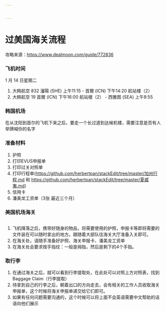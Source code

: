 ```yaml
---


---
```


<h1 id="过美国海关流程">过美国海关流程</h1>
<p>攻略来源：<a href="https://www.dealmoon.com/guide/772836">https://www.dealmoon.com/guide/772836</a></p>
<h3 id="飞机时间">飞机时间</h3>
<p>1 月 14 日星期二</p>
<ol>
<li>大韩航空 832 瀋陽 (SHE) 上午11:15 - 首爾 (ICN) 下午14:20 航站楼（2）</li>
<li>大韩航空 19 首爾 (ICN) 下午16:00 航站楼（2） - 西雅图 (SEA) 上午8:55</li>
</ol>
<h3 id="韩国机场">韩国机场</h3>
<p>在从沈阳到首尔的飞机下来之后，要走一个长过道到达候机楼，需要注意是否有人举牌喊你的名字</p>
<h3 id="准备材料">准备材料</h3>
<ol>
<li>护照</li>
<li>打印EVUS申报单</li>
<li>打印过关对照单</li>
<li>打印行程单(<a href="https://github.com/herbertpan/stackEdit/tree/master/%E5%8A%A0%E5%B7%9E%E8%A1%8C%E7%A8%8B.md">https://github.com/herbertpan/stackEdit/tree/master/加州行程.md</a> 和 <a href="https://github.com/herbertpan/stackEdit/tree/master/%E5%A4%8F%E5%A8%81%E5%A4%B7.md">https://github.com/herbertpan/stackEdit/tree/master/夏威夷.md</a>)</li>
<li>信用卡</li>
<li>潘美龙工资单（3张 最近三个月）</li>
</ol>
<h3 id="美国机场海关">美国机场海关</h3>
<p><img src="https://imgcache.dealmoon.com/thumbimg.dealmoon.com/dealmoon/fa1/cbd/744/113bc1423fae945bc6f1c3b.png_800_0_3_0ff1.png" alt=""></p>
<ol>
<li>飞机降落之后，携带好随身的物品，将需要使用的护照，申报卡等即将需要的文件装在可以随时拿出的地方。跟随着大部队往海关大厅准备入关即可。</li>
<li>在海关处，请随手准备好护照、海关申报卡、潘美龙工资单</li>
<li>在海关处会要求按手指纹：一般是拇指，然后是剩下的4个手指。</li>
</ol>
<h3 id="取行李">取行李</h3>
<ol>
<li>在通过海关之后，就可以看到行李提取处，在此处可以对照上方对照表，找到Baggage Claim（行李提取）</li>
<li>待拿到自己的行李之后，朝着出口的方向走去，会有相关的工作人员收取海关申报单，这个时候将海关申报单递交给它们即可。</li>
<li>如果有任何问题需要沟通的，这个时候可以将上面不会英语需要中文帮助的话语向他们展示</li>
</ol>

